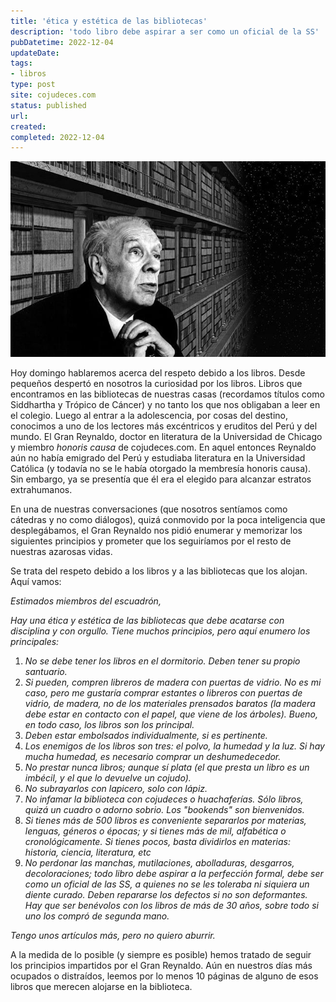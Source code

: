 ```yaml
---
title: 'ética y estética de las bibliotecas'
description: 'todo libro debe aspirar a ser como un oficial de la SS'
pubDatetime: 2022-12-04
updateDate: 
tags: 
- libros
type: post
site: cojudeces.com
status: published
url: 
created: 
completed: 2022-12-04
---
```

![](../../assets/images/2022/2022-12-Borges.jpeg)

Hoy domingo hablaremos acerca del respeto debido a los libros. Desde pequeños despertó en nosotros la curiosidad por los libros. Libros que encontramos en las bibliotecas de nuestras casas (recordamos títulos como Siddhartha y Trópico de Cáncer) y no tanto los que nos obligaban a leer en el colegio. Luego al entrar a la adolescencia, por cosas del destino, conocimos a uno de los lectores más excéntricos y eruditos del Perú y del mundo. El Gran Reynaldo, doctor en literatura de la Universidad de Chicago y miembro _honoris causa_ de cojudeces.com. En aquel entonces Reynaldo aún no había emigrado del Perú y estudiaba literatura en la Universidad Católica (y todavía no se le había otorgado la membresía honoris causa). Sin embargo, ya se presentía que él era el elegido para alcanzar estratos extrahumanos.

En una de nuestras conversaciones (que nosotros sentíamos como cátedras y no como diálogos), quizá conmovido por la poca inteligencia que desplegábamos, el Gran Reynaldo nos pidió enumerar y memorizar los siguientes principios y prometer que los seguiríamos por el resto de nuestras azarosas vidas.

Se trata del respeto debido a los libros y a las bibliotecas que los alojan. Aquí vamos:

_Estimados miembros del escuadrón,_

_Hay una ética y estética de las bibliotecas que debe acatarse con disciplina y con orgullo. Tiene muchos principios, pero aquí enumero los principales:_

1. _No se debe tener los libros en el dormitorio. Deben tener su propio santuario._
2. _Si pueden, compren libreros de madera con puertas de vidrio. No es mi caso, pero me gustaría comprar estantes o libreros con puertas de vidrio, de madera, no de los materiales prensados baratos (la madera debe estar en contacto con el papel, que viene de los árboles). Bueno, en todo caso, los libros son los principal._
3. _Deben estar embolsados individualmente, si es pertinente._
4. _Los enemigos de los libros son tres: el polvo, la humedad y la luz. Si hay mucha humedad, es necesario comprar un deshumedecedor._
5. _No prestar nunca libros; aunque sí plata (el que presta un libro es un imbécil, y el que lo devuelve un cojudo)._
6. _No subrayarlos con lapicero, solo con lápiz._
7. _No infamar la biblioteca con cojudeces o huachaferías. Sólo libros, quizá un cuadro o adorno sobrio. Los "bookends" son bienvenidos._
8. _Si tienes más de 500 libros es conveniente separarlos por materias, lenguas, géneros o épocas; y si tienes más de mil, alfabética o cronológicamente. Si tienes pocos, basta dividirlos en materias: historia, ciencia, literatura, etc_
9. _No perdonar las manchas, mutilaciones, abolladuras, desgarros, decoloraciones; todo libro debe aspirar a la perfección formal, debe ser como un oficial de las SS, a quienes no se les toleraba ni siquiera un diente curado. Deben repararse los defectos si no son deformantes. Hay que ser benévolos con los libros de más de 30 años, sobre todo si uno los compró de segunda mano._

_Tengo unos artículos más, pero no quiero aburrir._

A la medida de lo posible (y siempre es posible) hemos tratado de seguir los principios impartidos por el Gran Reynaldo. Aún en nuestros días más ocupados o distraídos, leemos por lo menos 10 páginas de alguno de esos libros que merecen alojarse en la biblioteca.
